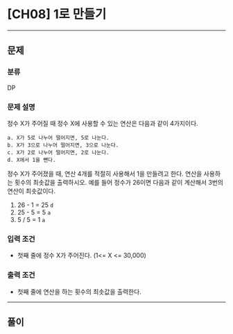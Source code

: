 # [CH08] 1로 만들기

---
## 문제
### 분류
DP

### 문제 설명
정수 X가 주어질 때 정수 X에 사용할 수 있는 연산은 다음과 같이 4가지이다.
```
a. X가 5로 나누어 떨어지면, 5로 나눈다.
b. X가 3으로 나누어 떨어지면, 3으로 나눈다. 
c. X가 2로 나누어 떨어지면, 2로 나눈다. 
d. X에서 1을 뺀다.
```
정수 X가 주어졌을 때, 연산 4개를 적절히 사용해서 1을 만들려고 한다.
연산을 사용하는 횟수의 최솟값을 출력하시오. 예를 들어 정수가 26이면 다음과 같이 계산해서 3번의 연산이 최솟값이다.

1. 26 - 1 = 25 `d`
2. 25 - 5 = 5 `a`
3. 5 / 5 = 1 `a`

### 입력 조건
- 첫째 줄에 정수 X가 주어진다. (1<= X <= 30,000)

### 출력 조건
- 첫째 줄에 연산을 하는 횟수의 최솟값을 출력한다.
---
## 풀이
